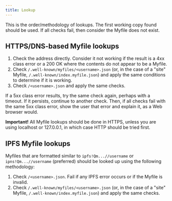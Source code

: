 ```yaml
---
title: Lookup
---
```

This is the order/methodology of lookups. The first working copy found should be used. If all checks fail, then consider the Myfile does not exist.

## HTTPS/DNS-based Myfile lookups
1. Check the address directly. Consider it not working if the result is a 4xx class error or a 200 OK where the contents do not appear to be a Myfile.
2. Check `/.well-known/myfiles/<username>.json` (or, in the case of a "site" Myfile, `/.well-known/index.myfile.json`) and apply the same conditions to determine if it is working.
3. Check `/<username>.json` and apply the same checks.

If a 5xx class error results, try the same check again, perhaps with a timeout. If it persists, continue to another check. Then, if all checks fail with the same 5xx class error, show the user that error and explain it, as a Web browser would.

**Important!** All Myfile lookups should be done in HTTPS, unless you are using localhost or 127.0.0.1, in which case HTTP should be tried first.

## IPFS Myfile lookups
Myfiles that are formatted similar to `ipfs!Qm...//username` or `ipns!Qm...//username` (preferred) should be looked up using the following methodology:

1. Check `/<username>.json`. Fail if any IPFS error occurs or if the Myfile is invalid.
2. Check `/.well-known/myfiles/<username>.json` (or, in the case of a "site" Myfile, `/.well-known/index.myfile.json`) and apply the same checks.